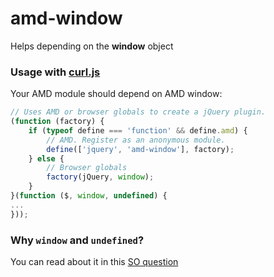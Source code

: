 amd-window
==========

Helps depending on the **window** object

### Usage with [curl.js](https://github.com/cujojs/curl)

Your AMD module should depend on AMD window:

```js
// Uses AMD or browser globals to create a jQuery plugin.
(function (factory) {
    if (typeof define === 'function' && define.amd) {
        // AMD. Register as an anonymous module.
        define(['jquery', 'amd-window'], factory);
    } else {
        // Browser globals
        factory(jQuery, window);
    }
}(function ($, window, undefined) {
...
}));
```

### Why `window` and `undefined`?

You can read about it in this [SO question](http://stackoverflow.com/questions/8275658/passing-window-and-undefined-to-an-immediately-invoked-anonymous-function-why)
